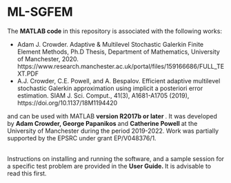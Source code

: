 # ML-SGFEM

The <b> MATLAB code </b> in this repository is associated with the following works:

<ul>
<li> Adam J. Crowder. Adaptive & Multilevel Stochastic Galerkin Finite Element Methods, Ph.D Thesis, Department of Mathematics, University of Manchester, 2020. https://www.research.manchester.ac.uk/portal/files/159166686/FULL_TEXT.PDF

<li> A.J. Crowder, C.E. Powell, and A. Bespalov. Efficient adaptive multilevel stochastic Galerkin approximation using implicit a posteriori error estimation. SIAM J. Sci. Comput., 41(3), A1681-A1705 (2019), https://doi.org/10.1137/18M1194420

</ul>
and can be used with MATLAB <b> version R2017b or later </b>. It was developed by <b> Adam Crowder, George Papanikos </b> and <b> Catherine Powell </b> at the University of Manchester during the period 2019-2022. Work was partially supported by the EPSRC under grant EP/V048376/1.

<br> 
<br>

Instructions on installing and running the software, and a sample session for a specific test problem are provided in the <b> User Guide. </b> It is advisable to read this first.
